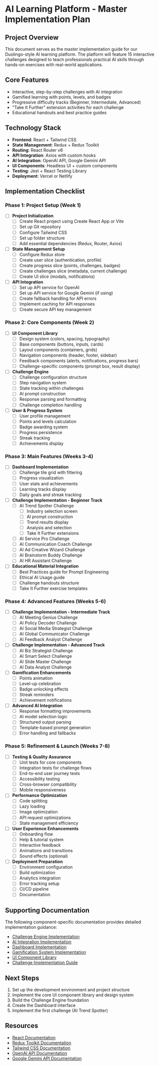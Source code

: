 # AI Learning Platform - Master Implementation Plan

## Project Overview

This document serves as the master implementation guide for our Duolingo-style AI learning platform. The platform will feature 15 interactive challenges designed to teach professionals practical AI skills through hands-on exercises with real-world applications.

## Core Features

- Interactive, step-by-step challenges with AI integration
- Gamified learning with points, levels, and badges
- Progressive difficulty tracks (Beginner, Intermediate, Advanced)
- "Take It Further" extension activities for each challenge
- Educational handouts and best practice guides

## Technology Stack

- **Frontend**: React + Tailwind CSS
- **State Management**: Redux + Redux Toolkit
- **Routing**: React Router v6
- **API Integration**: Axios with custom hooks
- **AI Integration**: OpenAI API, Google Gemini API
- **UI Components**: Headless UI + custom components
- **Testing**: Jest + React Testing Library
- **Deployment**: Vercel or Netlify

## Implementation Checklist

### Phase 1: Project Setup (Week 1)

- [ ] **Project Initialization**
  - [ ] Create React project using Create React App or Vite
  - [ ] Set up Git repository
  - [ ] Configure Tailwind CSS
  - [ ] Set up folder structure
  - [ ] Add essential dependencies (Redux, Router, Axios)

- [ ] **State Management Setup**
  - [ ] Configure Redux store
  - [ ] Create user slice (authentication, profile)
  - [ ] Create progress slice (points, challenges, badges)
  - [ ] Create challenges slice (metadata, current challenge)
  - [ ] Create UI slice (modals, notifications)

- [ ] **API Integration**
  - [ ] Set up API service for OpenAI
  - [ ] Set up API service for Google Gemini (if using)
  - [ ] Create fallback handling for API errors
  - [ ] Implement caching for API responses
  - [ ] Create secure API key management

### Phase 2: Core Components (Week 2)

- [ ] **UI Component Library**
  - [ ] Design system (colors, spacing, typography)
  - [ ] Base components (buttons, inputs, cards)
  - [ ] Layout components (containers, grids)
  - [ ] Navigation components (header, footer, sidebar)
  - [ ] Feedback components (alerts, notifications, progress bars)
  - [ ] Challenge-specific components (prompt box, result display)

- [ ] **Challenge Engine**
  - [ ] Challenge configuration structure
  - [ ] Step navigation system
  - [ ] State tracking within challenges
  - [ ] AI prompt construction
  - [ ] Response parsing and formatting
  - [ ] Challenge completion handling

- [ ] **User & Progress System**
  - [ ] User profile management
  - [ ] Points and levels calculation
  - [ ] Badge awarding system
  - [ ] Progress persistence
  - [ ] Streak tracking
  - [ ] Achievements display

### Phase 3: Main Features (Weeks 3-4)

- [ ] **Dashboard Implementation**
  - [ ] Challenge tile grid with filtering
  - [ ] Progress visualization
  - [ ] User stats and achievements
  - [ ] Learning tracks display
  - [ ] Daily goals and streak tracking

- [ ] **Challenge Implementation - Beginner Track**
  - [ ] AI Trend Spotter Challenge
    - [ ] Industry selection screen
    - [ ] AI prompt construction
    - [ ] Trend results display
    - [ ] Analysis and selection
    - [ ] Take It Further extensions
  - [ ] AI Service Pro Challenge
  - [ ] AI Communication Coach Challenge
  - [ ] AI Ad Creative Wizard Challenge
  - [ ] AI Brainstorm Buddy Challenge
  - [ ] AI HR Assistant Challenge

- [ ] **Educational Material Integration**
  - [ ] Best Practices guide for Prompt Engineering
  - [ ] Ethical AI Usage guide
  - [ ] Challenge handouts structure
  - [ ] Take It Further exercise templates

### Phase 4: Advanced Features (Weeks 5-6)

- [ ] **Challenge Implementation - Intermediate Track**
  - [ ] AI Meeting Genius Challenge
  - [ ] AI Policy Decoder Challenge
  - [ ] AI Social Media Strategist Challenge
  - [ ] AI Global Communicator Challenge
  - [ ] AI Feedback Analyst Challenge

- [ ] **Challenge Implementation - Advanced Track**
  - [ ] AI Biz Strategist Challenge
  - [ ] AI Smart Select Challenge
  - [ ] AI Slide Master Challenge
  - [ ] AI Data Analyst Challenge

- [ ] **Gamification Enhancements**
  - [ ] Points animation
  - [ ] Level-up celebration
  - [ ] Badge unlocking effects
  - [ ] Streak reminders
  - [ ] Achievement notifications

- [ ] **Advanced AI Integration**
  - [ ] Response formatting improvements
  - [ ] AI model selection logic
  - [ ] Structured output parsing
  - [ ] Template-based prompt generation
  - [ ] Error handling and fallbacks

### Phase 5: Refinement & Launch (Weeks 7-8)

- [ ] **Testing & Quality Assurance**
  - [ ] Unit tests for core components
  - [ ] Integration tests for challenge flows
  - [ ] End-to-end user journey tests
  - [ ] Accessibility testing
  - [ ] Cross-browser compatibility
  - [ ] Mobile responsiveness

- [ ] **Performance Optimization**
  - [ ] Code splitting
  - [ ] Lazy loading
  - [ ] Image optimization
  - [ ] API request optimizations
  - [ ] State management efficiency

- [ ] **User Experience Enhancements**
  - [ ] Onboarding flow
  - [ ] Help & tutorial system
  - [ ] Interactive feedback
  - [ ] Animations and transitions
  - [ ] Sound effects (optional)

- [ ] **Deployment Preparation**
  - [ ] Environment configuration
  - [ ] Build optimization
  - [ ] Analytics integration
  - [ ] Error tracking setup
  - [ ] CI/CD pipeline
  - [ ] Documentation

## Supporting Documentation

The following component-specific documentation provides detailed implementation guidance:

- [Challenge Engine Implementation](./component-challenge-engine.md)
- [AI Integration Implementation](./component-ai-integration.md)
- [Dashboard Implementation](./component-dashboard.md)
- [Gamification System Implementation](./component-gamification.md)
- [UI Component Library](./component-ui-library.md)
- [Challenge Implementation Guide](./component-challenge-implementation.md)

## Next Steps

1. Set up the development environment and project structure
2. Implement the core UI component library and design system
3. Build the Challenge Engine foundation
4. Create the Dashboard interface
5. Implement the first challenge (AI Trend Spotter)

## Resources

- [React Documentation](https://reactjs.org/docs/getting-started.html)
- [Redux Toolkit Documentation](https://redux-toolkit.js.org/introduction/getting-started)
- [Tailwind CSS Documentation](https://tailwindcss.com/docs)
- [OpenAI API Documentation](https://platform.openai.com/docs/api-reference)
- [Google Gemini API Documentation](https://ai.google.dev/docs) 